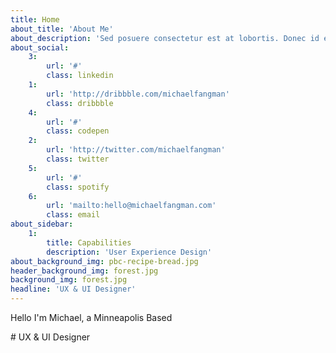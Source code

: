 ```yaml
---
title: Home
about_title: 'About Me'
about_description: 'Sed posuere consectetur est at lobortis. Donec id elit non mi porta gravida at eget metus. Cras mattis consectetur purus sit amet fermentum. Donec ullamcorper nulla non metus auctor fringilla. Donec sed odio dui. Duis mollis, est non commodo luctus, nisi erat porttitor ligula, eget lacinia odio sem nec elit.'
about_social:
    3:
        url: '#'
        class: linkedin
    1:
        url: 'http://dribbble.com/michaelfangman'
        class: dribbble
    4:
        url: '#'
        class: codepen
    2:
        url: 'http://twitter.com/michaelfangman'
        class: twitter
    5:
        url: '#'
        class: spotify
    6:
        url: 'mailto:hello@michaelfangman.com'
        class: email
about_sidebar:
    1:
        title: Capabilities
        description: 'User Experience Design'
about_background_img: pbc-recipe-bread.jpg
header_background_img: forest.jpg
background_img: forest.jpg
headline: 'UX & UI Designer'
---
```


<p class="subhead">Hello I'm Michael, a Minneapolis Based</p>
# UX & UI Designer